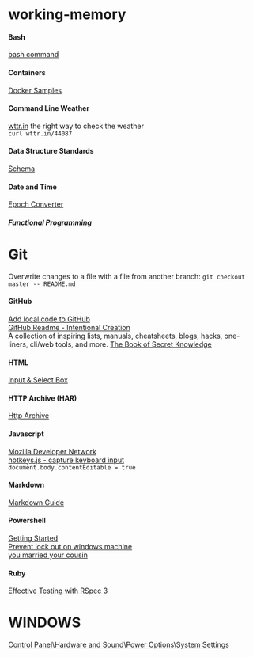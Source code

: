 # working-memory

#### Bash
[bash command](https://ss64.com/bash/env.html)

#### Containers
[Docker Samples](https://docs.docker.com/samples/)  

#### Command Line Weather
[wttr.in](https://github.com/chubin/wttr.in) the right way to check the weather  
```curl wttr.in/44087```

#### Data Structure Standards
[Schema](https://schema.org/docs/faq.html#0)

#### Date and Time   
[Epoch Converter](https://www.epochconverter.com/)  

##### Functional Programming

# Git
Overwrite changes to a file with a file from another branch:
``` git checkout master -- README.md ```

#### GitHub
[Add local code to GitHub](https://docs.github.com/en/get-started/importing-your-projects-to-github/importing-source-code-to-github/adding-locally-hosted-code-to-github)  
[GitHub Readme - Intentional Creation](https://github.com/readme/guides/intentional-creation)  
A collection of inspiring lists, manuals, cheatsheets, blogs, hacks, one-liners, cli/web tools, and more. [The Book of Secret Knowledge](https://github.com/trimstray/the-book-of-secret-knowledge)  

#### HTML
[Input & Select Box](https://codepen.io/mmj/pen/vYRejQw)


#### HTTP Archive (HAR)
[Http Archive](https://toolbox.googleapps.com/apps/har_analyzer/)  

#### Javascript
[Mozilla Developer Network](https://developer.mozilla.org/en-US/docs/Web/JavaScript)  
[hotkeys.js - capture keyboard input](https://wangchujiang.com/hotkeys/)  
```document.body.contentEditable = true```  

#### Markdown
[Markdown Guide](https://www.markdownguide.org/)  

#### Powershell  
[Getting Started](https://adamtheautomator.com/powershell-functions/)  
[Prevent lock out on windows machine](https://www.shellhacks.com/windows-prevent-lock-screen-timeout-when-idle/)  
[you married your cousin](https://www.youtube.com/watch?v=BxAz36rTOsc)  




#### Ruby
[Effective Testing with RSpec 3](https://pragprog.com/titles/rspec3/effective-testing-with-rspec-3/)



# WINDOWS
[Control Panel\Hardware and Sound\Power Options\System Settings](https://superuser.com/questions/1424774/windows-10-how-to-lock-not-sleep-laptop-on-lid-close)